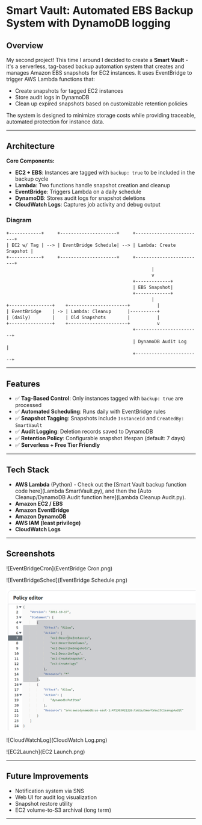 # Smart Vault: Automated EBS Backup System with DynamoDB logging

## Overview
My second project! This time I around I decided to create a **Smart Vault** - it's a serverless, tag-based backup automation system that creates and manages Amazon EBS snapshots for EC2 instances. It uses EventBridge to trigger AWS Lambda functions that:

- Create snapshots for tagged EC2 instances
- Store audit logs in DynamoDB
- Clean up expired snapshots based on customizable retention policies

The system is designed to minimize storage costs while providing traceable, automated protection for instance data.

---

## Architecture
**Core Components:**
- **EC2 + EBS**: Instances are tagged with `backup: true` to be included in the backup cycle
- **Lambda**: Two functions handle snapshot creation and cleanup
- **EventBridge**: Triggers Lambda on a daily schedule
- **DynamoDB**: Stores audit logs for snapshot deletions
- **CloudWatch Logs**: Captures job activity and debug output

### Diagram
```
+------------+     +---------------------+     +-------------------------+
| EC2 w/ Tag | --> | EventBridge Schedule| --> | Lambda: Create Snapshot |
+------------+     +---------------------+     +-------------------------+
                                                      |
                                                      v
                                               +-------------+
                                               | EBS Snapshot|
                                               +-------------+
                                                      |
+----------------+    +----------------------+          |
| EventBridge    | -> | Lambda: Cleanup      |----------+
| (daily)        |    | Old Snapshots        |          |
+----------------+    +----------------------+          v
                                               +------------------------+
                                               | DynamoDB Audit Log     |
                                               +------------------------+
```

---

## Features
- ✅ **Tag-Based Control**: Only instances tagged with `backup: true` are processed
- ✅ **Automated Scheduling**: Runs daily with EventBridge rules
- ✅ **Snapshot Tagging**: Snapshots include `InstanceId` and `CreatedBy: SmartVault`
- ✅ **Audit Logging**: Deletion records saved to DynamoDB
- ✅ **Retention Policy**: Configurable snapshot lifespan (default: 7 days)
- ✅ **Serverless + Free Tier Friendly**

---

## Tech Stack
- **AWS Lambda** (Python) - Check out the [Smart Vault backup function code here](Lambda SmartVault.py), and then the [Auto Cleanup/DynamoDB Audit function here](Lambda Cleanup Audit.py).
- **Amazon EC2 / EBS**
- **Amazon EventBridge**
- **Amazon DynamoDB**
- **AWS IAM (least privilege)**
- **CloudWatch Logs**

---

## Screenshots

![EventBridgeCron](EventBridge Cron.png)

![EventBridgeSched](EventBridge Schedule.png)

![LambdaIAM](LambdaIAMPermissions.png)

![CloudWatchLog](CloudWatch Log.png)

![EC2Launch](EC2 Launch.png)

---

## Future Improvements
-  Notification system via SNS
-  Web UI for audit log visualization
-  Snapshot restore utility
-  EC2 volume-to-S3 archival (long term)

---

